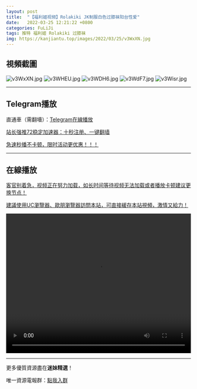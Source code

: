 ```yaml
---
layout: post
title:  "【福利姬视频】Rolakiki JK制服白色过膝袜阳台性爱"
date:   2022-03-25 12:21:22 +0800
categories: FuLiJi
tags: 推特 福利姬 Rolakiki 过膝袜
img: https://kanjiantu.top/images/2022/03/25/v3WxXN.jpg
---
```



## 視頻截圖

![v3WxXN.jpg](https://kanjiantu.top/images/2022/03/25/v3WxXN.jpg)
![v3WHEU.jpg](https://kanjiantu.top/images/2022/03/25/v3WHEU.jpg)
![v3WDH6.jpg](https://kanjiantu.top/images/2022/03/25/v3WDH6.jpg)
![v3WdF7.jpg](https://kanjiantu.top/images/2022/03/25/v3WdF7.jpg)
![v3Wisr.jpg](https://kanjiantu.top/images/2022/03/25/v3Wisr.jpg)

* * *
## Telegram播放

直通車（需翻墻）：[Telegram在線播放](https://t.me/mimeijingxuan/284)

<u>站长强推72稳定加速器：[十秒注册、一键翻墙](https://72vpn.xyz/#/register?code=mimei) </u>


<u>急速秒播不卡顿，限时活动更优惠！！！</u>
* * *
## 在線播放
<u>客官别着急，视频正在努力加载，如长时间等待视频无法加载或者播放卡顿建议更换节点！</u>

<u>建議使用UC瀏覽器、歐朋瀏覽器訪問本站，可直接緩存本站視頻，激情又給力！</u>
<center><video src="https://cdn.publer.io/uploads/videos/623a0ebcdb27970a9dcfa4c1/066a87b8d3551852e075a9ef0c175ac8.mp4" width="100%" height="380px" controls="controls"></video></center>


* * *
更多優質資源盡在**迷妹精選**！

唯一資源電報群：[點我入群](https://t.me/mimeijingxuan)


